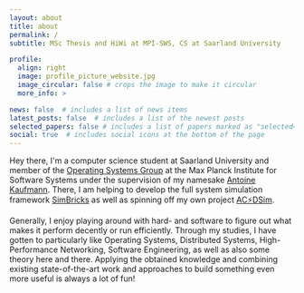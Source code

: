 ```yaml
---
layout: about
title: about
permalink: /
subtitle: MSc Thesis and HiWi at MPI-SWS, CS at Saarland University

profile:
  align: right
  image: profile_picture_website.jpg
  image_circular: false # crops the image to make it circular
  more_info: >

news: false  # includes a list of news items
latest_posts: false  # includes a list of the newest posts
selected_papers: false # includes a list of papers marked as "selected={true}"
social: true  # includes social icons at the bottom of the page
---
```


Hey there, I'm a computer science student at Saarland University and member of
the [Operating Systems Group](https://os.mpi-sws.org/) at the Max Planck
Institute for Software Systems under the supervision of my namesake [Antoine
Kaufmann](https://people.mpi-sws.org/~antoinek/). There, I am helping to develop
the full system simulation framework [SimBricks](https://simbricks.github.io/)
as well as spinning off my own project
[AC⚡DSim](/assets/pdf/sosp_src_acdsim_poster.pdf).

Generally, I enjoy playing around with hard- and software to figure out what
makes it perform decently or run efficiently. Through my studies, I have gotten
to particularly like Operating Systems, Distributed Systems, High-Performance
Networking, Software Engineering, as well as also some theory here and there.
Applying the obtained knowledge and combining existing state-of-the-art work and
approaches to build something even more useful is always a lot of fun!